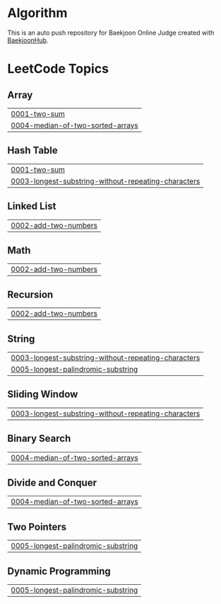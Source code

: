 # Algorithm
This is an auto push repository for Baekjoon Online Judge created with [BaekjoonHub](https://github.com/BaekjoonHub/BaekjoonHub).

<!---LeetCode Topics Start-->
# LeetCode Topics
## Array
|  |
| ------- |
| [0001-two-sum](https://github.com/ADALIV/Algorithm/tree/master/0001-two-sum) |
| [0004-median-of-two-sorted-arrays](https://github.com/ADALIV/Algorithm/tree/master/0004-median-of-two-sorted-arrays) |
## Hash Table
|  |
| ------- |
| [0001-two-sum](https://github.com/ADALIV/Algorithm/tree/master/0001-two-sum) |
| [0003-longest-substring-without-repeating-characters](https://github.com/ADALIV/Algorithm/tree/master/0003-longest-substring-without-repeating-characters) |
## Linked List
|  |
| ------- |
| [0002-add-two-numbers](https://github.com/ADALIV/Algorithm/tree/master/0002-add-two-numbers) |
## Math
|  |
| ------- |
| [0002-add-two-numbers](https://github.com/ADALIV/Algorithm/tree/master/0002-add-two-numbers) |
## Recursion
|  |
| ------- |
| [0002-add-two-numbers](https://github.com/ADALIV/Algorithm/tree/master/0002-add-two-numbers) |
## String
|  |
| ------- |
| [0003-longest-substring-without-repeating-characters](https://github.com/ADALIV/Algorithm/tree/master/0003-longest-substring-without-repeating-characters) |
| [0005-longest-palindromic-substring](https://github.com/ADALIV/Algorithm/tree/master/0005-longest-palindromic-substring) |
## Sliding Window
|  |
| ------- |
| [0003-longest-substring-without-repeating-characters](https://github.com/ADALIV/Algorithm/tree/master/0003-longest-substring-without-repeating-characters) |
## Binary Search
|  |
| ------- |
| [0004-median-of-two-sorted-arrays](https://github.com/ADALIV/Algorithm/tree/master/0004-median-of-two-sorted-arrays) |
## Divide and Conquer
|  |
| ------- |
| [0004-median-of-two-sorted-arrays](https://github.com/ADALIV/Algorithm/tree/master/0004-median-of-two-sorted-arrays) |
## Two Pointers
|  |
| ------- |
| [0005-longest-palindromic-substring](https://github.com/ADALIV/Algorithm/tree/master/0005-longest-palindromic-substring) |
## Dynamic Programming
|  |
| ------- |
| [0005-longest-palindromic-substring](https://github.com/ADALIV/Algorithm/tree/master/0005-longest-palindromic-substring) |
<!---LeetCode Topics End-->